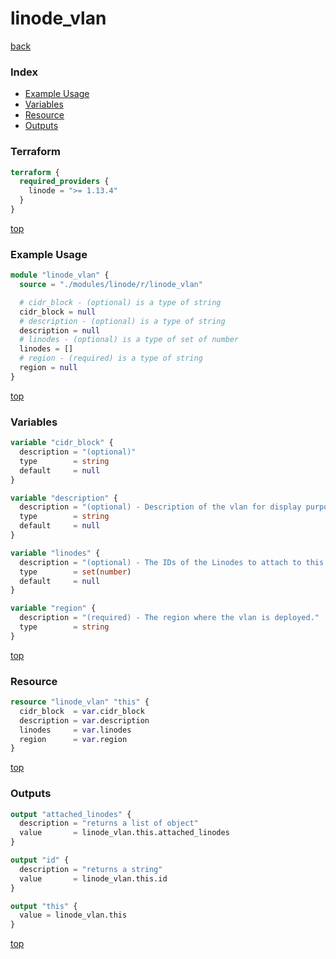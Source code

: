 # linode_vlan

[back](../linode.md)

### Index

- [Example Usage](#example-usage)
- [Variables](#variables)
- [Resource](#resource)
- [Outputs](#outputs)

### Terraform

```terraform
terraform {
  required_providers {
    linode = ">= 1.13.4"
  }
}
```

[top](#index)

### Example Usage

```terraform
module "linode_vlan" {
  source = "./modules/linode/r/linode_vlan"

  # cidr_block - (optional) is a type of string
  cidr_block = null
  # description - (optional) is a type of string
  description = null
  # linodes - (optional) is a type of set of number
  linodes = []
  # region - (required) is a type of string
  region = null
}
```

[top](#index)

### Variables

```terraform
variable "cidr_block" {
  description = "(optional)"
  type        = string
  default     = null
}

variable "description" {
  description = "(optional) - Description of the vlan for display purposes only."
  type        = string
  default     = null
}

variable "linodes" {
  description = "(optional) - The IDs of the Linodes to attach to this vlan."
  type        = set(number)
  default     = null
}

variable "region" {
  description = "(required) - The region where the vlan is deployed."
  type        = string
}
```

[top](#index)

### Resource

```terraform
resource "linode_vlan" "this" {
  cidr_block  = var.cidr_block
  description = var.description
  linodes     = var.linodes
  region      = var.region
}
```

[top](#index)

### Outputs

```terraform
output "attached_linodes" {
  description = "returns a list of object"
  value       = linode_vlan.this.attached_linodes
}

output "id" {
  description = "returns a string"
  value       = linode_vlan.this.id
}

output "this" {
  value = linode_vlan.this
}
```

[top](#index)